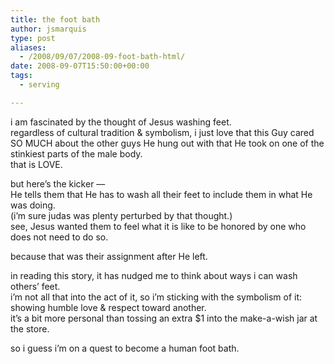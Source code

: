 ```yaml
---
title: the foot bath
author: jsmarquis
type: post
aliases:
  - /2008/09/07/2008-09-foot-bath-html/
date: 2008-09-07T15:50:00+00:00
tags:
  - serving

---
```

i am fascinated by the thought of Jesus washing feet.  
regardless of cultural tradition & symbolism, i just love that this Guy cared SO MUCH about the other guys He hung out with that He took on one of the stinkiest parts of the male body.  
that is LOVE.

but here&#8217;s the kicker &#8212;  
He tells them that He has to wash all their feet to include them in what He was doing.  
(i&#8217;m sure judas was plenty perturbed by that thought.)  
see, Jesus wanted them to feel what it is like to be honored by one who does not need to do so.

because that was their assignment after He left.

in reading this story, it has nudged me to think about ways i can wash others&#8217; feet.  
i&#8217;m not all that into the act of it, so i&#8217;m sticking with the symbolism of it:  
showing humble love & respect toward another.  
it&#8217;s a bit more personal than tossing an extra $1 into the make-a-wish jar at the store.

so i guess i&#8217;m on a quest to become a human foot bath.